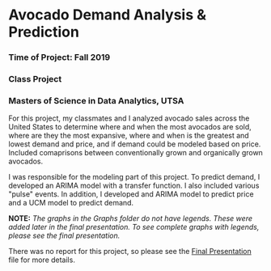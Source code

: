 # Avocado Demand Analysis & Prediction
### Time of Project: Fall 2019
### Class Project
### Masters of Science in Data Analytics, UTSA

For this project, my classmates and I analyzed avocado sales across the United States to determine where and when the most avocados are sold, where are they the most expansive, where and when is the greatest and lowest demand and price, and if demand could be modeled based on price. Included comaprisons between conventionally grown and organically grown avocados.

I was responsible for the modeling part of this project. To predict demand, I developed an ARIMA model with a transfer function. I also included various "pulse" events. In addition, I developed and ARIMA model to predict price and a UCM model to predict demand.

**NOTE:** _The graphs in the Graphs folder do not have legends. These were added later in the final presentation. To see complete graphs with legends, please see the final presentation._

There was no report for this project, so please see the [Final Presentation](https://github.com/iscarff123/AvocadoDemandPrediction/raw/main/Final%20Presentation.pptx) file for more details.
